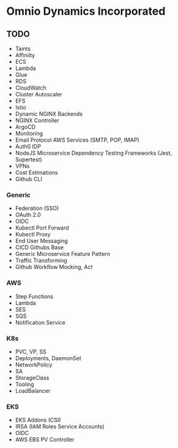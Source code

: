 # Omnio Dynamics Incorporated

## TODO

- Taints
- Affiniity
- ECS
- Lambda
- Glue
- RDS
- CloudWatch
- Cluster Autoscaler
- EFS
- Istio
- Dynamic NGINX Backends
- NGINX Controller
- ArgoCD
- Monitoring
- Email Protocol AWS Services (SMTP, POP, IMAP)
- Auth0 IDP
- NodeJS Microservice Dependency Testing Frameworks (Jest, Supertest)
- VPNs
- Cost Estimations
- Github CLI


### Generic
- Federation (SSO)
- OAuth 2.0
- OIDC
- Kubectl Port Forward
- Kubectl Proxy
- End User Messaging
- CICD Githubs Base
- Generic Microservice Feature Pattern
- Traffic Transforming
- Github Workflow Mocking, Act

### AWS
- Step Functions
- Lambda
- SES
- SQS
- Notification Service

### K8s
- PVC, VP, SS
- Deployments, DaemonSet
- NetworkPolicy
- SA
- StorageClass
- Tooling
- LoadBalancer

### EKS
- EKS Addons (CSI)
- IRSA (IAM Roles Service Accounts)
- OIDC
- AWS EBS PV Controller


